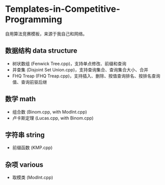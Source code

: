 # Templates-in-Competitive-Programming

自用算法竞赛模板，来源于我自己和网络。

## 数据结构 data structure

+ 树状数组 (Fenwick Tree.cpp)，支持单点修改、前缀和查询
+ 并查集 (Disjoint Set Union.cpp)，支持查询集合、查询集合大小、合并
+ FHQ Treap (FHQ Treap.cpp)，支持插入、删除、按值查询排名、按排名查询值、查询前驱后继

## 数学 math

+ 组合数 (Binom.cpp, with ModInt.cpp)
+ 卢卡斯定理 (Lucas.cpp, with Binom.cpp)

## 字符串 string
+ 前缀函数 (KMP.cpp)

## 杂项 various

+ 取模类 (ModInt.cpp)